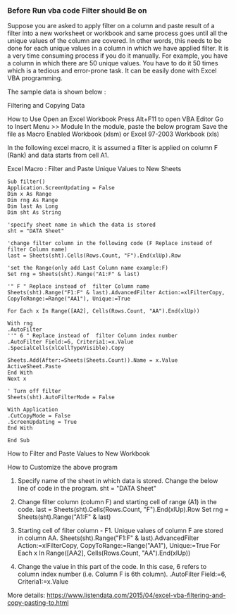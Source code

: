 ### Before Run vba code Filter should Be on

Suppose you are asked to apply filter on a column and paste result of a filter into a new worksheet or workbook and 
same process goes until all the unique values of the column are covered. In other words, 
this needs to be done for each unique values in a column in which we have applied filter. 
It is a very time consuming process if you do it manually. For example, you have a column in which there are 50 unique values. 
You have to do it 50 times which is a tedious and error-prone task. It can be easily done with Excel VBA programming.

The sample data is shown below :

Filtering and Copying Data

How to Use
Open an Excel Workbook
Press Alt+F11 to open VBA Editor
Go to Insert Menu >> Module
In the module, paste the below program
Save the file as Macro Enabled Workbook (xlsm) or Excel 97-2003 Workbook (xls)

In the following excel macro, it is assumed a filter is applied on column F (Rank) and data starts from cell A1.

Excel Macro : Filter and Paste Unique Values to New Sheets


```
Sub filter()
Application.ScreenUpdating = False
Dim x As Range
Dim rng As Range
Dim last As Long
Dim sht As String

'specify sheet name in which the data is stored
sht = "DATA Sheet"

'change filter column in the following code (F Replace instead of  filter Column name)
last = Sheets(sht).Cells(Rows.Count, "F").End(xlUp).Row

'set the Range(only add Last Column name example:F)
Set rng = Sheets(sht).Range("A1:F" & last)

'" F " Replace instead of  filter Column name
Sheets(sht).Range("F1:F" & last).AdvancedFilter Action:=xlFilterCopy, CopyToRange:=Range("AA1"), Unique:=True

For Each x In Range([AA2], Cells(Rows.Count, "AA").End(xlUp))

With rng
.AutoFilter
''" 6 " Replace instead of  filter Column index number
.AutoFilter Field:=6, Criteria1:=x.Value
.SpecialCells(xlCellTypeVisible).Copy

Sheets.Add(After:=Sheets(Sheets.Count)).Name = x.Value
ActiveSheet.Paste
End With
Next x

' Turn off filter
Sheets(sht).AutoFilterMode = False

With Application
.CutCopyMode = False
.ScreenUpdating = True
End With

End Sub
```

How to Filter and Paste Values to New Workbook

How to Customize the above program

1. Specify name of the sheet in which data is stored. Change the below line of code in the program.
sht = "DATA Sheet"

2. Change filter column (column F) and starting cell of range (A1) in the code.
last = Sheets(sht).Cells(Rows.Count, "F").End(xlUp).Row
Set rng = Sheets(sht).Range("A1:F" & last)

3. Starting cell of filter column - F1. Unique values of  column F are stored in column AA.
Sheets(sht).Range("F1:F" & last).AdvancedFilter Action:=xlFilterCopy, CopyToRange:=Range("AA1"), Unique:=True
For Each x In Range([AA2], Cells(Rows.Count, "AA").End(xlUp))

4. Change the value in this part of the code. In this case, 6 refers to column index number (i.e. Column F is 6th column).
.AutoFilter Field:=6, Criteria1:=x.Value

More details:
https://www.listendata.com/2015/04/excel-vba-filtering-and-copy-pasting-to.html
